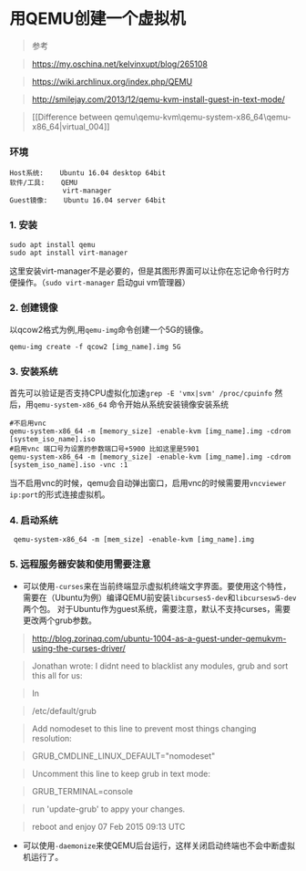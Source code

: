 # 用QEMU创建一个虚拟机

> 参考

> https://my.oschina.net/kelvinxupt/blog/265108

> https://wiki.archlinux.org/index.php/QEMU

> http://smilejay.com/2013/12/qemu-kvm-install-guest-in-text-mode/

>[[Difference between qemu\qemu-kvm\qemu-system-x86_64\qemu-x86_64|virtual_004]]

### 环境
```
Host系统:    Ubuntu 16.04 desktop 64bit
软件/工具:    QEMU
             virt-manager
Guest镜像:    Ubuntu 16.04 server 64bit
```
### 1. 安装
```shell
sudo apt install qemu
sudo apt install virt-manager
```
这里安装virt-manager不是必要的，但是其图形界面可以让你在忘记命令行时方便操作。（`sudo virt-manager` 启动gui vm管理器）

### 2. 创建镜像
以qcow2格式为例,用`qemu-img`命令创建一个5G的镜像。
```shell
qemu-img create -f qcow2 [img_name].img 5G
```

### 3. 安装系统
首先可以验证是否支持CPU虚拟化加速`grep -E 'vmx|svm' /proc/cpuinfo`
然后，用`qemu-system-x86_64` 命令开始从系统安装镜像安装系统
```shell
#不启用vnc
qemu-system-x86_64 -m [memory_size] -enable-kvm [img_name].img -cdrom [system_iso_name].iso
#启用vnc 端口号为设置的参数端口号+5900 比如这里是5901
qemu-system-x86_64 -m [memory_size] -enable-kvm [img_name].img -cdrom [system_iso_name].iso -vnc :1
```
当不启用vnc的时候，qemu会自动弹出窗口，启用vnc的时候需要用`vncviewer ip:port`的形式连接虚拟机。

### 4. 启动系统
```shell
 qemu-system-x86_64 -m [mem_size] -enable-kvm [img_name].img
```


### 5. 远程服务器安装和使用需要注意

* 可以使用`-curses`来在当前终端显示虚拟机终端文字界面。要使用这个特性，需要在（Ubuntu为例）编译QEMU前安装`libcurses5-dev`和`libcursesw5-dev`两个包。
对于Ubuntu作为guest系统，需要注意，默认不支持curses，需要更改两个grub参数。

> http://blog.zorinaq.com/ubuntu-1004-as-a-guest-under-qemukvm-using-the-curses-driver/

>Jonathan wrote: I didnt need to blacklist any modules, grub and sort this all for us:

>In

>/etc/default/grub

>Add nomodeset to this line to prevent most things changing resolution:

>GRUB_CMDLINE_LINUX_DEFAULT="nomodeset"

>Uncomment this line to keep grub in text mode:

>GRUB_TERMINAL=console

>run 'update-grub' to appy your changes.

>reboot and enjoy
>07 Feb 2015 09:13 UTC

* 可以使用`-daemonize`来使QEMU后台运行，这样关闭启动终端也不会中断虚拟机运行了。



